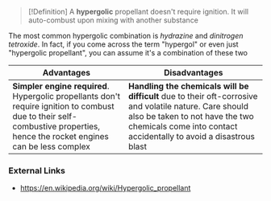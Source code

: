 >[!Definition]
>A **hypergolic** propellant doesn't require ignition. It will auto-combust upon mixing with another substance

The most common hypergolic combination is *hydrazine* and *dinitrogen tetroxide*. In fact, if you come across the term "hypergol" or even just "hypergolic propellant", you can assume it's a combination of these two

| Advantages                                                                                                                                                                  | Disadvantages                                                                                                                                                                                                   |
| --------------------------------------------------------------------------------------------------------------------------------------------------------------------------- | --------------------------------------------------------------------------------------------------------------------------------------------------------------------------------------------------------------- |
| **Simpler engine required**. Hypergolic propellants don't require ignition to combust due to their self-combustive properties, hence the rocket engines can be less complex | **Handling the chemicals will be difficult** due to their oft-corrosive and volatile nature. Care should also be taken to not have the two chemicals come into contact accidentally to avoid a disastrous blast |

### External Links
- https://en.wikipedia.org/wiki/Hypergolic_propellant